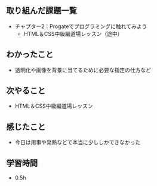 ## 取り組んだ課題一覧
- チャプター2：Progateでプログラミングに触れてみよう
    - HTML＆CSS中級編道場レッスン（途中）
## わかったこと
- 透明化や画像を背景に当てるために必要な指定の仕方など
## 次やること
- HTML＆CSS中級編道場レッスン
## 感じたこと
- 今日は用事や発熱などで本当に少ししかできなかった

## 学習時間
- 0.5h
